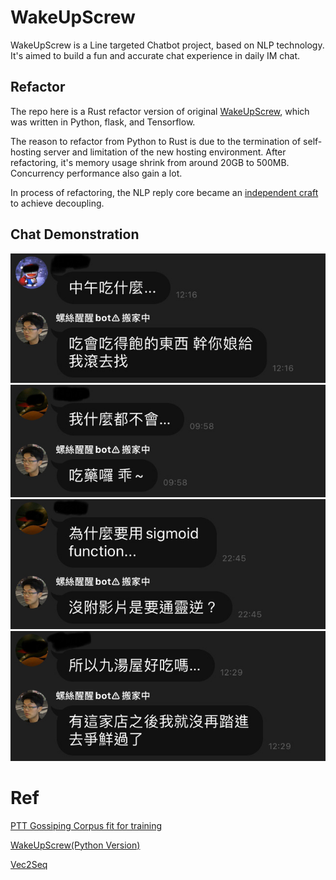 # WakeUpScrew

WakeUpScrew is a Line targeted Chatbot project, based on NLP technology.  
It's aimed to build a fun and accurate chat experience in daily IM chat.

## Refactor

The repo here is a Rust refactor version of original [WakeUpScrew](https://github.com/leemiyinghao/wakeupscrew), which was written in Python, flask, and Tensorflow.

The reason to refactor from Python to Rust is due to the termination of self-hosting server and limitation of the new hosting environment. After refactoring, it's memory usage shrink from around 20GB to 500MB. Concurrency performance also gain a lot.

In process of refactoring, the NLP reply core became an [independent craft](https://github.com/leemiyinghao/vec2seq-rust) to achieve decoupling.

## Chat Demonstration

![](https://github.com/leemiyinghao/wakeupscrew-service/blob/main/20gJ8PNDs4Ea9JkYiuBcw7.jpg)
![](https://github.com/leemiyinghao/wakeupscrew-service/blob/main/2XRlJnlT7k8Jo7sM0xWSJI.jpg)
![](https://github.com/leemiyinghao/wakeupscrew-service/blob/main/4DMwI4wlJz4FFECo4gwBuh.jpg)
![](https://github.com/leemiyinghao/wakeupscrew-service/blob/main/6zX84v3OSqUCX2B05enNOt.jpg)

# Ref
[PTT Gossiping Corpus fit for training](https://github.com/zake7749/Gossiping-Chinese-Corpus)

[WakeUpScrew(Python Version)](https://github.com/leemiyinghao/wakeupscrew)

[Vec2Seq](https://github.com/leemiyinghao/vec2seq-rust)
